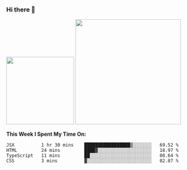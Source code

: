 ### Hi there 👋

<!--
**nestor22/nestor22** is a ✨ _special_ ✨ repository because its `README.md` (this file) appears on your GitHub profile.

Here are some ideas to get you started:

- 🔭 I’m currently working on ...
- 🌱 I’m currently learning ...
- 👯 I’m looking to collaborate on ...
- 🤔 I’m looking for help with ...
- 💬 Ask me about ...
- 📫 How to reach me: ...
- 😄 Pronouns: ...
- ⚡ Fun fact: ...
-->


<img height="180em" src="https://github-readme-stats.vercel.app/api?username=nestor22&show_icons=true&hide_border=true&&count_private=true&include_all_commits=true&theme=radical" />
<img height="280em" src="https://github-readme-stats.vercel.app/api/top-langs/?username=nestor22&layout=compact)](https://github.com/nestor22/github-readme-stats&theme=radical"  />



**This Week I Spent My Time On:**
<!--START_SECTION:waka-->
```text
JSX          1 hr 30 mins    █████████████████▒░░░░░░░   69.52 % 
HTML         24 mins         ████▓░░░░░░░░░░░░░░░░░░░░   18.97 % 
TypeScript   11 mins         ██░░░░░░░░░░░░░░░░░░░░░░░   08.64 % 
CSS          3 mins          ▓░░░░░░░░░░░░░░░░░░░░░░░░   02.87 % 
```
<!--END_SECTION:waka-->


